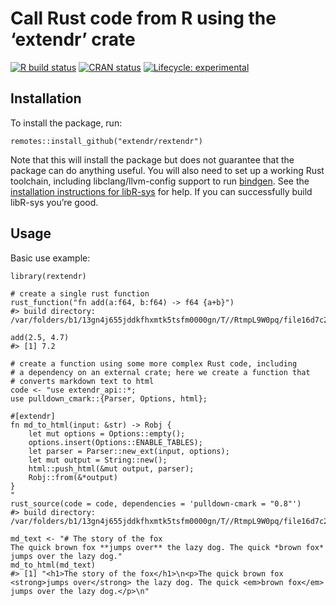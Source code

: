 
<!-- README.md is generated from README.Rmd. Please edit that file -->

Call Rust code from R using the ‘extendr’ crate
===============================================

<!-- badges: start -->
[![R build
status](https://github.com/extendr/rextendr/workflows/R-CMD-check/badge.svg)](https://github.com/extendr/rextendr/actions)
[![CRAN
status](https://www.r-pkg.org/badges/version/rextendr)](https://CRAN.R-project.org/package=rextendr)
[![Lifecycle:
experimental](https://img.shields.io/badge/lifecycle-experimental-orange.svg)](https://www.tidyverse.org/lifecycle/#experimental)
<!-- badges: end -->

Installation
------------

To install the package, run:

    remotes::install_github("extendr/rextendr")

Note that this will install the package but does not guarantee that the
package can do anything useful. You will also need to set up a working
Rust toolchain, including libclang/llvm-config support to run
[bindgen](https://rust-lang.github.io/rust-bindgen/). See the
[installation instructions for
libR-sys](https://github.com/extendr/libR-sys) for help. If you can
successfully build libR-sys you’re good.

Usage
-----

Basic use example:

    library(rextendr)

    # create a single rust function
    rust_function("fn add(a:f64, b:f64) -> f64 {a+b}")
    #> build directory: /var/folders/b1/13gn4j655jddkfhxmtk5tsfm0000gn/T//RtmpL9W0pq/file16d7c2763a76d

    add(2.5, 4.7)
    #> [1] 7.2

    # create a function using some more complex Rust code, including
    # a dependency on an external crate; here we create a function that
    # converts markdown text to html
    code <- "use extendr_api::*;
    use pulldown_cmark::{Parser, Options, html};

    #[extendr]
    fn md_to_html(input: &str) -> Robj {
        let mut options = Options::empty();
        options.insert(Options::ENABLE_TABLES);
        let parser = Parser::new_ext(input, options);
        let mut output = String::new();
        html::push_html(&mut output, parser);
        Robj::from(&*output)
    }
    "
    rust_source(code = code, dependencies = 'pulldown-cmark = "0.8"')
    #> build directory: /var/folders/b1/13gn4j655jddkfhxmtk5tsfm0000gn/T//RtmpL9W0pq/file16d7c2763a76d

    md_text <- "# The story of the fox
    The quick brown fox **jumps over** the lazy dog. The quick *brown fox* jumps over the lazy dog."
    md_to_html(md_text)
    #> [1] "<h1>The story of the fox</h1>\n<p>The quick brown fox <strong>jumps over</strong> the lazy dog. The quick <em>brown fox</em> jumps over the lazy dog.</p>\n"
